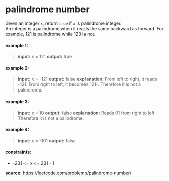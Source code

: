 # palindrome number
Given an integer `x`, return `true` if `x` is palindrome integer.  
An integer is a palindrome when it reads the same backward as forward. For example, 121 is palindrome while 123 is not.

#### example 1:
> **input:** x = 121
> **output:** true

#### example 2:
> **input:** x = -121
> **output:** false
> **explanation:** From left to right, it reads -121. From right to left, it becomes 121-. Therefore it is not a palindrome.

#### example 3:
> **input:** x = 10
> **output:** false
> **explanation:** Reads 01 from right to left. Therefore it is not a palindrome.

#### example 4:
> **input:** x = -101
> **output:** false

#### constraints:
* -231 <= x <= 231 - 1

**source:** https://leetcode.com/problems/palindrome-number/
